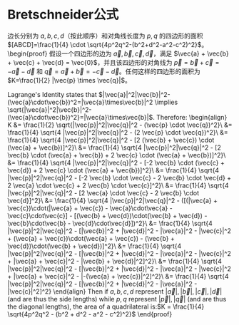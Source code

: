 # Bretschneider公式
边长分别为 $a,b,c,d$（按此顺序）和对角线长度为 $p, q$ 的四边形的面积 $[ABCD]=\frac{1}{4} \cdot \sqrt{4p^2q^2-(b^2+d^2-a^2-c^2)^2}$。
\begin{proof}
假设一个四边形的边为 $\vec{a}, \vec{b}, \vec{c}, \vec{d}$，满足 $\vec{a} + \vec{b} + \vec{c} + \vec{d} = \vec{0}$，并且该四边形的对角线为 $\vec{p} = \vec{b} + \vec{c} = -\vec{a} - \vec{d}$ 和 $\vec{q} = \vec{a} + \vec{b} = -\vec{c} - \vec{d}$。任何这样的四边形的面积为 $K=\frac{1}{2} |\vec{p} \times \vec{q}|$。

Lagrange's Identity states that $|\vec{a}|^2|\vec{b}|^2-(\vec{a}\cdot\vec{b})^2=|\vec{a}\times\vec{b}|^2 \implies \sqrt{|\vec{a}|^2|\vec{b}|^2-(\vec{a}\cdot\vec{b})^2}=|\vec{a}\times\vec{b}|$. Therefore:
\begin{align}
K &= \frac{1}{2} \sqrt{|\vec{p}|^2|\vec{q}|^2 - (\vec{p} \cdot \vec{q})^2}\\
&= \frac{1}{4} \sqrt{4 |\vec{p}|^2|\vec{q}|^2 - (2 \vec{p} \cdot \vec{q})^2}\\
&= \frac{1}{4} \sqrt{4 |\vec{p}|^2|\vec{q}|^2 - [2 (\vec{b} + \vec{c}) \cdot (\vec{a} + \vec{b})]^2}\\
&= \frac{1}{4} \sqrt{4 |\vec{p}|^2|\vec{q}|^2 - [2 \vec{b} \cdot (\vec{a} + \vec{b}) + 2 \vec{c} \cdot (\vec{a} + \vec{b})]^2}\\
&= \frac{1}{4} \sqrt{4 |\vec{p}|^2|\vec{q}|^2 - [-2 \vec{b} \cdot (\vec{c} + \vec{d}) + 2 \vec{c} \cdot (\vec{a} + \vec{b})]^2}\\
&= \frac{1}{4} \sqrt{4 |\vec{p}|^2|\vec{q}|^2 - [-2 \vec{b} \cdot \vec{c} - 2 \vec{b} \cdot \vec{d} + 2 \vec{a} \cdot \vec{c} + 2 \vec{b} \cdot \vec{c}]^2}\\
&= \frac{1}{4} \sqrt{4 |\vec{p}|^2|\vec{q}|^2 - [2 \vec{a} \cdot \vec{c} - 2 \vec{b} \cdot \vec{d}]^2}\\
&= \frac{1}{4} \sqrt{4 |\vec{p}|^2|\vec{q}|^2 - ([(|\vec{a} + \vec{c})\cdot(|\vec{a} + \vec{c}) - \vec{a}\cdot\vec{a} - \vec{c}\cdot\vec{c}] - [(\vec{b} + \vec{d})\cdot(\vec{b} + \vec{d}) - \vec{b}\cdot\vec{b} - \vec{d}\cdot\vec{d}])^2}\\
&= \frac{1}{4} \sqrt{4 |\vec{p}|^2|\vec{q}|^2 - [|\vec{b}|^2 + |\vec{d}|^2 - |\vec{a}|^2 - |\vec{c}|^2 + (\vec{a} + \vec{c})\cdot(\vec{a} + \vec{c}) - (\vec{b} + \vec{d})\cdot(\vec{b} + \vec{d})]^2}\\
&= \frac{1}{4} \sqrt{4 |\vec{p}|^2|\vec{q}|^2 - [|\vec{b}|^2 + |\vec{d}|^2 - |\vec{a}|^2 - |\vec{c}|^2 + |\vec{a} + \vec{c}|^2 - |\vec{b} + \vec{d}|^2]^2}\\
&= \frac{1}{4} \sqrt{4 |\vec{p}|^2|\vec{q}|^2 - [|\vec{b}|^2 + |\vec{d}|^2 - |\vec{a}|^2 - |\vec{c}|^2 + |\vec{a} + \vec{c}|^2 - |-(\vec{a} + \vec{c})|^2]^2}\\
&= \frac{1}{4} \sqrt{4 |\vec{p}|^2|\vec{q}|^2 - [|\vec{b}|^2 + |\vec{d}|^2 - |\vec{a}|^2 - |\vec{c}|^2]^2}
\end{align}
Then if $a, b, c, d$ represent $|\vec{a}|, |\vec{b}|, |\vec{c}|, |\vec{d}|$ (and are thus the side lengths) while $p, q$ represent $|\vec{p}|, |\vec{q}|$ (and are thus the diagonal lengths), the area of a quadrilateral is:$K = \frac{1}{4} \sqrt{4p^2q^2 - (b^2 + d^2 - a^2 - c^2)^2}$
\end{proof}